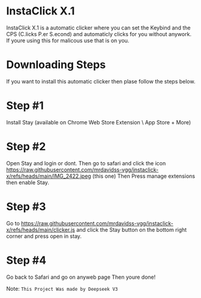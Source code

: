 # InstaClick X.1
InstaClick X.1 is a automatic clicker where you can set the Keybind and the CPS (C.licks P.er S.econd) and automaticly clicks for you without anywork.
If youre using this for malicous use that is on you.

# Downloading Steps
If you want to install this automatic clicker then plase follow the steps below.

# Step #1
Install Stay
(available on Chrome Web Store Extension \ App Store + More)

# Step #2
Open Stay and login or dont. Then go to safari and click the icon https://raw.githubusercontent.com/mrdavidss-vgg/instaclick-x/refs/heads/main/IMG_2422.jpeg (this one) Then Press manage extensions then enable Stay.

# Step #3
Go to https://raw.githubusercontent.com/mrdavidss-vgg/instaclick-x/refs/heads/main/clicker.js and click the Stay button on the bottom right corner and press open in stay.

# Step #4
Go back to Safari and go on anyweb page Then youre done!

Note: ```This Project Was made by Deepseek V3```
